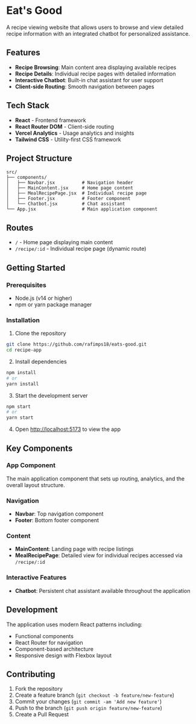 # Eat's Good

A recipe viewing website that allows users to browse and view detailed recipe information with an integrated chatbot for personalized assistance.

## Features

- **Recipe Browsing**: Main content area displaying available recipes
- **Recipe Details**: Individual recipe pages with detailed information
- **Interactive Chatbot**: Built-in chat assistant for user support
- **Client-side Routing**: Smooth navigation between pages

## Tech Stack

- **React** - Frontend framework
- **React Router DOM** - Client-side routing
- **Vercel Analytics** - Usage analytics and insights
- **Tailwind CSS** - Utility-first CSS framework

## Project Structure

```
src/
├── components/
│   ├── Navbar.jsx          # Navigation header
│   ├── MainContent.jsx     # Home page content
│   ├── MealRecipePage.jsx  # Individual recipe page
│   ├── Footer.jsx          # Footer component
│   └── Chatbot.jsx         # Chat assistant
└── App.jsx                 # Main application component
```

## Routes

- `/` - Home page displaying main content
- `/recipe/:id` - Individual recipe page (dynamic route)

## Getting Started

### Prerequisites

- Node.js (v14 or higher)
- npm or yarn package manager

### Installation

1. Clone the repository

```bash
git clone https://github.com/rafimps18/eats-good.git
cd recipe-app
```

2. Install dependencies

```bash
npm install
# or
yarn install
```

3. Start the development server

```bash
npm start
# or
yarn start
```

4. Open [http://localhost:5173](http://localhost:5173) to view the app

## Key Components

### App Component

The main application component that sets up routing, analytics, and the overall layout structure.

### Navigation

- **Navbar**: Top navigation component
- **Footer**: Bottom footer component

### Content

- **MainContent**: Landing page with recipe listings
- **MealRecipePage**: Detailed view for individual recipes accessed via `/recipe/:id`

### Interactive Features

- **Chatbot**: Persistent chat assistant available throughout the application

## Development

The application uses modern React patterns including:

- Functional components
- React Router for navigation
- Component-based architecture
- Responsive design with Flexbox layout

## Contributing

1. Fork the repository
2. Create a feature branch (`git checkout -b feature/new-feature`)
3. Commit your changes (`git commit -am 'Add new feature'`)
4. Push to the branch (`git push origin feature/new-feature`)
5. Create a Pull Request
